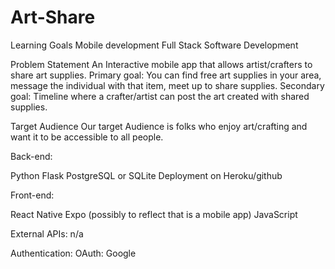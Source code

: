 # Art-Share

Learning Goals
Mobile development
Full Stack Software Development

Problem Statement
An Interactive mobile app that allows artist/crafters to share art supplies. 
Primary goal: You can find free art supplies in your area, message the individual with that item, meet up to share supplies. 
Secondary goal: Timeline where a crafter/artist can post the art created with shared supplies. 



Target Audience
Our target Audience is folks who enjoy art/crafting and want it to be accessible to all people. 

Back-end:

Python
Flask
PostgreSQL or SQLite 
Deployment on Heroku/github

Front-end:

React Native
Expo (possibly to reflect that is a mobile app)
JavaScript

External APIs:
n/a
 
Authentication:
OAuth: Google
